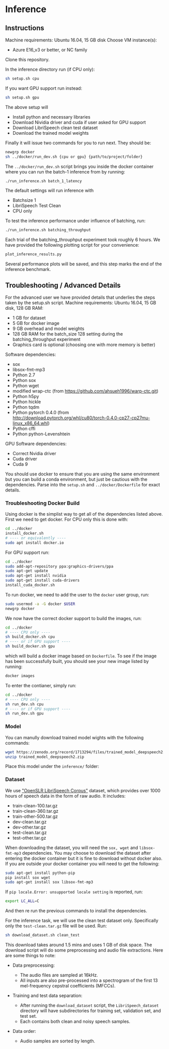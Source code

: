 # Inference

## Instructions

Machine requirements: Ubuntu 16.04, 15 GB disk
Choose VM instance(s):
 
- Azure E16_v3 or better, or  NC family

Clone this repository.

In the inference directory run (if CPU only):

```bash
sh setup.sh cpu
```

If you want GPU support run instead:

```bash
sh setup.sh gpu
```

The above setup will

- Install python and necessary libraries
- Download Nividia driver and cuda if user asked for GPU support
- Download LibriSpeech clean test dataset 
- Download the trained model weights

Finally it will issue two commands for you to run next. They should be:

```bash
newgrp docker
sh ../docker/run_dev.sh {cpu or gpu} {path/to/project/folder}
```
 
The `../docker/run_dev.sh` script brings you inside the docker container where you can run the batch-1 inference from by running:

```bash
./run_inference.sh batch_1_latency
```
	
The default settings will run inference with

- Batchsize 1
- LibriSpeech Test Clean
- CPU only

To test the inference performance under influence of batching, run:

```bash
./run_inference.sh batching_throughput
```

Each trial of the batching_throuphput experiment took roughly 6 hours. We have provided the following plotting script for your convenience:

```bash
plot_inference_results.py
```

Several performance plots will be saved, and this step marks the end of the inference benchmark.

## Troubleshooting / Advanced Details

For the advanced user we have provided details that underlies the steps taken by the setup.sh script.
Machine requirements: Ubuntu 16.04, 15 GB disk, 128 GB RAM:

- 1 GB for dataset
- 5 GB for docker image
- 9 GB overhead and model weights
- 128 GB RAM for the batch_size 128 setting during the batching_throughput experiment
- Graphics card is optional (choosing one with more memory is better)

Software dependencies:

- sox
- libsox-fmt-mp3
- Python 2.7
- Python sox
- Python wget
- modified wrap-ctc (from https://github.com/ahsueh1996/warp-ctc.git)
- Python h5py
- Python hickle
- Python tqdm
- Python pytorch 0.4.0 (from http://download.pytorch.org/whl/cu80/torch-0.4.0-cp27-cp27mu-linux_x86_64.whl)
- Python cffi
- Python python-Levenshtein

GPU Software dependencies:

- Correct Nvidia driver
- Cuda driver
- Cuda 9 

You should use docker to ensure that you are using the same environment but you can build a conda environment, but just be cautious with the dependencies. Parse into the `setup.sh` and `../docker/Dockerfile` for exact details.

### Troubleshooting Docker Build

Using docker is the simplist way to get all of the dependencies listed above. First we need to get docker.
For CPU only this is done with:

```bash
cd ../docker
install_docker.sh
# ---- or equivalently ----
sudo apt install docker.io
```

For GPU support run:

```bash
cd ../docker
sudo add-apt-repository ppa:graphics-drivers/ppa
sudo apt-get update
sudo apt-get install nvidia
sudo apt-get install cuda-drivers
install_cuda_docker.sh
```

To run docker, we need to add the user to the `docker` user group, run:

```bash
sudo usermod -a -G docker $USER
newgrp docker
```

We now have the correct docker support to build the images, run:

```bash
cd ../docker
# ---- CPU only ----
sh build_docker.sh cpu
# ---- or if GPU support ----
sh build_docker.sh gpu
```

which will build a docker image based on `Dockerfile`. To see if the image has been successfully built, you should see your new image listed by running:

```bash
docker images
```

To enter the contianer, simply run:

```bash
cd ../docker
# ---- CPU only ----
sh run_dev.sh cpu
# ---- or if GPU support ----
sh run_dev.sh gpu
```

### Model

You can manully download trained model wights with the following commands:

```bash
wget https://zenodo.org/record/1713294/files/trained_model_deepspeech2.zip
unzip trained_model_deepspeech2.zip
```

Place this model under the `inference/` folder:

### Dataset

We use ["OpenSLR LibriSpeech Corpus"](http://www.openslr.org/12/) dataset, which provides over 1000 hours of speech data in the form of raw audio. It includes:
	
- train-clean-100.tar.gz
- train-clean-360.tar.gz
- train-other-500.tar.gz
- dev-clean.tar.gz
- dev-other.tar.gz
- test-clean.tar.gz
- test-other.tar.gz

When downloading the dataset, you will need the `sox, wget` and `libsox-fmt-mp3` dependencies.
You may choose to download the dataset after entering the docker container but it is fine to download without docker also.
If you are outside your docker container you will need to get the following:

```bash
sudo apt-get install python-pip
pip install sox wget
sudo apt-get install sox libsox-fmt-mp3
```

If `pip locale.Error: unsupported locale setting` is reported, run:

```bash
export LC_ALL=C
```

And then re run the previous commands to install the dependencies.

For the inference task, we will use the clean test dataset only. Specifically only the `test-clean.tar.gz` file will be used. Run:

```bash
sh download_dataset.sh clean_test
```

This download takes around 1.5 mins and uses 1 GB of disk space.
The download script will do some preprocessing and audio file extractions. Here are some things to note:
	
  - Data preprocessing:
    - The audio files are sampled at 16kHz.
    - All inputs are also pre-processed into a spectrogram of the first 13 mel-frequency cepstral coefficients (MFCCs).
	
  - Training and test data separation:
    - After running the `download_dataset` script, the `LibriSpeech_dataset` directory will have subdirectories for training set, validation set, and test set.
    - Each contains both clean and noisy speech samples.

  - Data order:
    - Audio samples are sorted by length.

